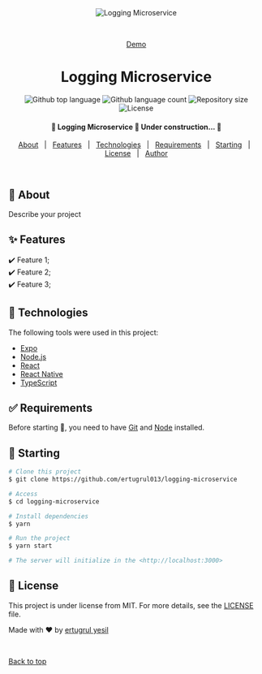 <div align="center" id="top"> 
  <img src="./.github/app.gif" alt="Logging Microservice" />

&#xa0;

<a href="https://loggingmicroservice.netlify.app">Demo</a>

</div>

<h1 align="center">Logging Microservice</h1>

<p align="center">
  <img alt="Github top language" src="https://img.shields.io/github/languages/top/ertugrul013/logging-microservice?color=56BEB8">

  <img alt="Github language count" src="https://img.shields.io/github/languages/count/ertugrul013/logging-microservice?color=56BEB8">

  <img alt="Repository size" src="https://img.shields.io/github/repo-size/ertugrul013/logging-microservice?color=56BEB8">

  <img alt="License" src="https://img.shields.io/github/license/ertugrul013/logging-microservice?color=56BEB8">

  <!-- <img alt="Github issues" src="https://img.shields.io/github/issues/ertugrul013/logging-microservice?color=56BEB8" /> -->

  <!-- <img alt="Github forks" src="https://img.shields.io/github/forks/ertugrul013/logging-microservice?color=56BEB8" /> -->

  <!-- <img alt="Github stars" src="https://img.shields.io/github/stars/ertugrul013/logging-microservice?color=56BEB8" /> -->
</p>

<!-- Status -->

 <h4 align="center"> 
	🚧  Logging Microservice 🚀 Under construction...  🚧
</h4>

<p align="center">
  <a href="#dart-about">About</a> &#xa0; | &#xa0; 
  <a href="#sparkles-features">Features</a> &#xa0; | &#xa0;
  <a href="#rocket-technologies">Technologies</a> &#xa0; | &#xa0;
  <a href="#white_check_mark-requirements">Requirements</a> &#xa0; | &#xa0;
  <a href="#checkered_flag-starting">Starting</a> &#xa0; | &#xa0;
  <a href="#memo-license">License</a> &#xa0; | &#xa0;
  <a href="https://github.com/ertugrul013" target="_blank">Author</a>
</p>

<br>

## :dart: About

Describe your project

## :sparkles: Features

:heavy_check_mark: Feature 1;\
:heavy_check_mark: Feature 2;\
:heavy_check_mark: Feature 3;

## :rocket: Technologies

The following tools were used in this project:

- [Expo](https://expo.io/)
- [Node.js](https://nodejs.org/en/)
- [React](https://pt-br.reactjs.org/)
- [React Native](https://reactnative.dev/)
- [TypeScript](https://www.typescriptlang.org/)

## :white_check_mark: Requirements

Before starting :checkered_flag:, you need to have [Git](https://git-scm.com) and [Node](https://nodejs.org/en/) installed.

## :checkered_flag: Starting

```bash
# Clone this project
$ git clone https://github.com/ertugrul013/logging-microservice

# Access
$ cd logging-microservice

# Install dependencies
$ yarn

# Run the project
$ yarn start

# The server will initialize in the <http://localhost:3000>
```

## :memo: License

This project is under license from MIT. For more details, see the [LICENSE](LICENSE.md) file.

Made with :heart: by <a href="https://github.com/ertugrul013" target="_blank">ertugrul yesil</a>

&#xa0;

<a href="#top">Back to top</a>

